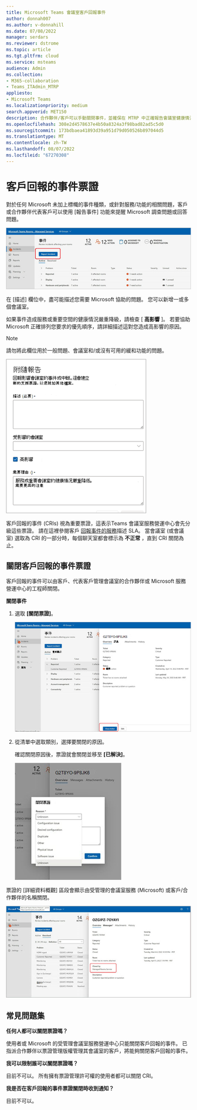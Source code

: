 ```yaml
---
title: Microsoft Teams 會議室客戶回報事件
author: donnah007
ms.author: v-donnahill
ms.date: 07/08/2022
manager: serdars
ms.reviewer: dstrome
ms.topic: article
ms.tgt.pltfrm: cloud
ms.service: msteams
audience: Admin
ms.collection:
- M365-collaboration
- Teams_ITAdmin_MTRP
appliesto:
- Microsoft Teams
ms.localizationpriority: medium
search.appverid: MET150
description: 合作夥伴/客戶可以手動關閉事件，並確保在 MTRP 中正確報告會議室健康情況。
ms.openlocfilehash: 308e2d4578637e4b50a8324a3f98bad82ad5c5d0
ms.sourcegitcommit: 173bdbaea41893d39a951d79d050526b897044d5
ms.translationtype: MT
ms.contentlocale: zh-TW
ms.lasthandoff: 08/07/2022
ms.locfileid: "67270308"
---
```

# <a name="customer-reported-incident-tickets"></a>客戶回報的事件票證

對於任何 Microsoft 未加上標幟的事件種類，或針對服務/功能的相關問題，客戶或合作夥伴代表客戶可以使用 [報告事件] 功能來提醒 Microsoft 調查問題或回答問題。

![事件>報告事件的螢幕擷取畫面](../media/customer-reported-incidents-001.png)

在 [描述] 欄位中，盡可能描述您需要 Microsoft 協助的問題。 您可以新增一或多個會議室。

如果事件造成服務或重要空間的健康情況嚴重降級，請檢查 [  **高影響** ]。 若要協助 Microsoft 正確排列您要求的優先順序，請詳細描述這對您造成高影響的原因。

> [!NOTE]
> 請勿將此欄位用於一般問題、會議室和/或沒有可用的緩和功能的問題。

![受影響附隨報告會議室的螢幕擷取畫面](../media/customer-reported-incidents-002.png)

客戶回報的事件 (CRIs) 視為重要票證，這表示Teams 會議室服務營運中心會先分級這些票證。 請在這裡參閱客戶 [回報事件的服務](microsoft-teams-rooms-premium.md)描述 SLA。 當會議室 (或會議室) 選取為 CRI 的一部分時，每個聊天室都會標示為 **不正常** ，直到 CRI 關閉為止。

## <a name="closing-customer-reported-incident-tickets"></a>關閉客戶回報的事件票證

客戶回報的事件可以由客戶、代表客戶管理會議室的合作夥伴或 Microsoft 服務營運中心的工程師關閉。

**關閉事件**

1. 選取 **[關閉票證]**。

   ![事件概觀詳細資料的螢幕擷取畫面](../media/customer-reported-incidents-003.png)

1. 從清單中選取類別，選擇要關閉的原因。

   確認關閉原因後，票證就會關閉並移至 **[已解決]**。

   ![關閉票證的螢幕擷取畫面](../media/customer-reported-incidents-004.png)

票證的 [詳細資料概觀] 區段會顯示由受管理的會議室服務 (Microsoft) 或客戶/合作夥伴的名稱關閉。  

 ![關閉票證之人員的螢幕擷取畫面 ](../media/customer-reported-incidents-005.png)

## <a name="faq"></a>常見問題集

**任何人都可以關閉票證嗎？**

使用者或 Microsoft 的受管理會議室服務營運中心只能關閉客戶回報的事件。 已指派合作夥伴以票證管理版權管理其會議室的客戶，將能夠關閉客戶回報的事件。

**我可以限制誰可以關閉票證嗎？**

目前不可以。 所有擁有票證管理許可權的使用者都可以關閉 CRI。

**我是否在客戶回報的事件票證關閉時收到通知？**

目前不可以。